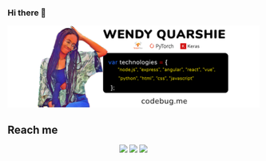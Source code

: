 ### Hi there 👋
[![bg][banner]][website]

<!--
**codebuggg/codebuggg** is a ✨ _special_ ✨ repository because its `README.md` (this file) appears on your GitHub profile.

Here are some ideas to get you started:

- 🔭 I’m currently working on ...
- 🌱 I’m currently learning ...
- 👯 I’m looking to collaborate on ...
- 🤔 I’m looking for help with ...
- 💬 Ask me about ...
- 📫 How to reach me: ...
- 😄 Pronouns: ...
- ⚡ Fun fact: ...
-->

## Reach me

<p align="center">
    <a href="https://www.linkedin.com/in/wendy-quarshie-7407b0162/" alt="LinkedIn">
        <img src="https://img.shields.io/badge/-LinkedIn-blue?style=flat-square&logo=linkedin" /></a>
    <a href="https://twitter.com/__codebug" alt="Twitter">
        <img src="https://img.shields.io/badge/twitter-blue" /></a>
     <a href="https://codebug.me" alt="website">
        <img src="https://img.shields.io/badge/-codebug.me-242424?style=flat-square&logo=circle&logoColor=White" /></a>
   
</p>

[banner]:https://github.com/codebuggg/codebuggg/blob/master/codebug_banner.jpg
[website]: https://codebug.me
